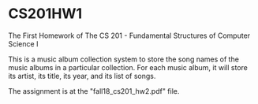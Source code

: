 # CS201HW1
The First Homework of The CS 201 - Fundamental Structures of Computer Science I

This is a music album collection system to store the song names of the
music albums in a particular collection. For each music album, it will store its artist, its title, its year,
and its list of songs.

The assignment is at the "fall18_cs201_hw2.pdf" file.
